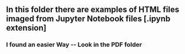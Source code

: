 ## In this folder there are examples of HTML files imaged from Jupyter Notebook files [.ipynb extension]
### I found an easier Way -- Look in the PDF folder

